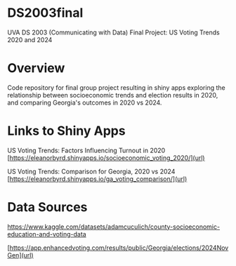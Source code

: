 # DS2003final
UVA DS 2003 (Communicating with Data) Final Project: US Voting Trends 2020 and 2024

# Overview
Code repository for final group project resulting in shiny apps exploring the relationship between socioeconomic trends and election results in 2020, and comparing Georgia's outcomes in 2020 vs 2024. 

# Links to Shiny Apps

US Voting Trends: Factors Influencing Turnout in 2020 [https://eleanorbyrd.shinyapps.io/socioeconomic_voting_2020/](url)

US Voting Trends: Comparison for Georgia, 2020 vs 2024 [https://eleanorbyrd.shinyapps.io/ga_voting_comparison/](url)

# Data Sources
[https://www.kaggle.com/datasets/adamcuculich/county-socioeconomic-education-and-voting-data ](url)

[https://app.enhancedvoting.com/results/public/Georgia/elections/2024NovGen](url)
